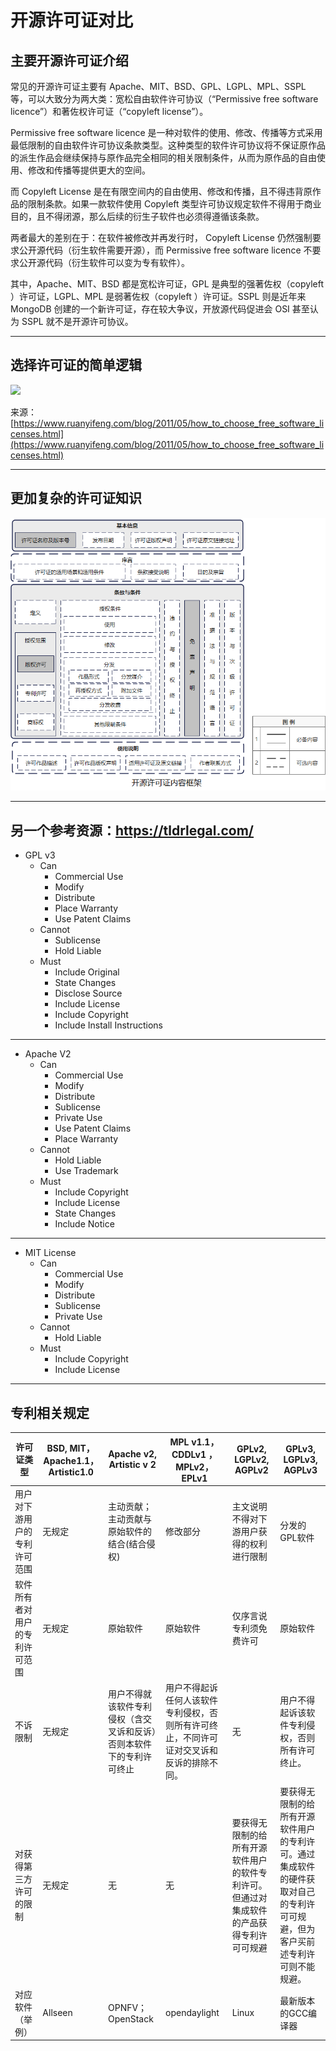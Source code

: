 # 开源许可证对比

## 主要开源许可证介绍

常见的开源许可证主要有 Apache、MIT、BSD、GPL、LGPL、MPL、SSPL 等，可以大致分为两大类：宽松自由软件许可协议（“Permissive free software licence”）和著佐权许可证（“copyleft license”）。

Permissive free software licence 是一种对软件的使用、修改、传播等方式采用最低限制的自由软件许可协议条款类型。这种类型的软件许可协议将不保证原作品的派生作品会继续保持与原作品完全相同的相关限制条件，从而为原作品的自由使用、修改和传播等提供更大的空间。

而 Copyleft License 是在有限空间内的自由使用、修改和传播，且不得违背原作品的限制条款。如果一款软件使用 Copyleft 类型许可协议规定软件不得用于商业目的，且不得闭源，那么后续的衍生子软件也必须得遵循该条款。

两者最大的差别在于：在软件被修改并再发行时， Copyleft License 仍然强制要求公开源代码（衍生软件需要开源），而 Permissive free software licence 不要求公开源代码（衍生软件可以变为专有软件）。

其中，Apache、MIT、BSD 都是宽松许可证，GPL 是典型的强著佐权（copyleft ）许可证，LGPL、MPL 是弱著佐权（copyleft ）许可证。SSPL 则是近年来 MongoDB 创建的一个新许可证，存在较大争议，开放源代码促进会 OSI 甚至认为 SSPL 就不是开源许可协议。

---

## 选择许可证的简单逻辑

![](https://www.ruanyifeng.com/blogimg/asset/201105/bg2011050101.png)

来源：[https://www.ruanyifeng.com/blog/2011/05/how_to_choose_free_software_licenses.html](https://www.ruanyifeng.com/blog/2011/05/how_to_choose_free_software_licenses.html)


---

## 更加复杂的许可证知识

![](./img/license-framework.png)


---

## 另一个参考资源：https://tldrlegal.com/

* GPL v3
    * Can
        * Commercial Use
        * Modify
        * Distribute
        * Place Warranty
        * Use Patent Claims
    * Cannot
        * Sublicense
        * Hold Liable
    * Must
        * Include Original
        * State Changes
        * Disclose Source
        * Include License
        * Include Copyright
        * Include Install Instructions

---

* Apache V2
    * Can
        * Commercial Use
        * Modify
        * Distribute
        * Sublicense
        * Private Use
        * Use Patent Claims
        * Place Warranty
    * Cannot
        * Hold Liable
        * Use Trademark
    * Must
        * Include Copyright
        * Include License
        * State Changes
        * Include Notice

---

* MIT License
    * Can
        * Commercial Use
        * Modify
        * Distribute
        * Sublicense
        * Private Use
    * Cannot
        * Hold Liable
    * Must
        * Include Copyright
        * Include License

---

## 专利相关规定

|许可证类型|BSD, MIT，Apache1.1， Artistic1.0|Apache v2, Artistic v 2|MPL v1.1，CDDLv1 ，MPLv2，EPLv1|GPLv2, LGPLv2, AGPLv2|GPLv3, LGPLv3, AGPLv3|
|---|---|---|---|---|---|
|用户对下游用户的专利许可范围|无规定|主动贡献；主动贡献与原始软件的结合(结合侵权)|修改部分|主文说明不得对下游用户获得的权利进行限制|分发的GPL软件|
|软件所有者对用户的专利许可范围|无规定|原始软件|原始软件|仅序言说专利须免费许可|原始软件|
|不诉限制|无规定|用户不得就该软件专利侵权（含交叉诉和反诉）否则本软件下的专利许可终止|用户不得起诉任何人该软件专利侵权，否则所有许可终止，不同许可证对交叉诉和反诉的排除不同。|无|用户不得起诉该软件专利侵权，否则所有许可终止。|
|对获得第三方许可的限制|无规定|无|无|要获得无限制的给所有开源软件用户的软件专利许可。但通过对集成软件的产品获得专利许可可规避|要获得无限制的给所有开源软件用户的专利许可。通过集成软件的硬件获取对自己的专利许可可规避，但为客户买前述专利许可则不能规避。|
|对应软件（举例）|Allseen|OPNFV；OpenStack|opendaylight|Linux|最新版本的GCC编译器|
